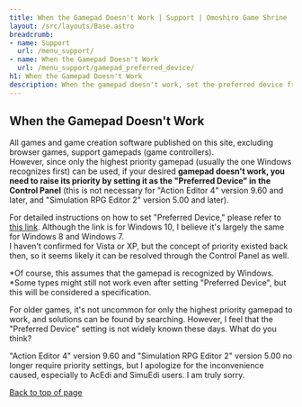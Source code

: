 ```yaml
---
title: When the Gamepad Doesn't Work | Support | Omoshiro Game Shrine
layout: /src/layouts/Base.astro
breadcrumb:
- name: Support
  url: /menu_support/
- name: When the Gamepad Doesn't Work
  url: /menu_support/gamepad_preferred_device/
h1: When the Gamepad Doesn't Work
description: When the gamepad doesn't work, set the preferred device from Windows Control Panel.
---
```


<a name="TOP"></a>

## When the Gamepad Doesn't Work

All games and game creation software published on this site, excluding browser games, support gamepads (game controllers).  
However, since only the highest priority gamepad (usually the one Windows recognizes first) can be used, if your desired **gamepad doesn't work, you need to raise its priority by setting it as the "Preferred Device" in the Control Panel** (this is not necessary for "Action Editor 4" version 9.60 and later, and "Simulation RPG Editor 2" version 5.00 and later).  

For detailed instructions on how to set "Preferred Device," please refer to [this link](https://blog.janjan.net/2018/06/04/windows10-disabled-xbox-controller/). Although the link is for Windows 10, I believe it's largely the same for Windows 8 and Windows 7.  
I haven't confirmed for Vista or XP, but the concept of priority existed back then, so it seems likely it can be resolved through the Control Panel as well.  

*Of course, this assumes that the gamepad is recognized by Windows.  
*Some types might still not work even after setting "Preferred Device", but this will be considered a specification.  

For older games, it's not uncommon for only the highest priority gamepad to work, and solutions can be found by searching. However, I feel that the "Preferred Device" setting is not widely known these days. What do you think?  

"Action Editor 4" version 9.60 and "Simulation RPG Editor 2" version 5.00 no longer require priority settings, but I apologize for the inconvenience caused, especially to AcEdi and SimuEdi users. I am truly sorry.  

[Back to top of page](#TOP)